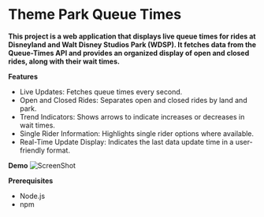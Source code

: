 <h1>Theme Park Queue Times</h1>

**This project is a web application that displays live queue times for rides at Disneyland and Walt Disney Studios Park (WDSP). It fetches data from the Queue-Times API and provides an organized display of open and closed rides, along with their wait times.**

**Features**
- Live Updates: Fetches queue times every second.
- Open and Closed Rides: Separates open and closed rides by land and park.
- Trend Indicators: Shows arrows to indicate increases or decreases in wait times.
- Single Rider Information: Highlights single rider options where available.
- Real-Time Update Display: Indicates the last data update time in a user-friendly format.

**Demo**
![ScreenShot](https://raw.github.com/01iwier/Theme-Park-Queue-Times/blob/main/Queue_Times_Screenshot.png)

**Prerequisites**
- Node.js
- npm
